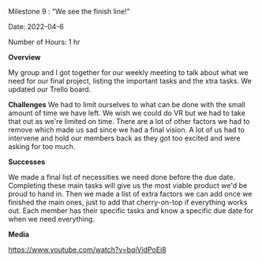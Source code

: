 
Milestone 9 : "We see the finish line!"

Date: 2022-04-6

Number of Hours: 1 hr

**Overview**

My group and I got together for our weekly meeting to talk about what we need for our final project, listing the important tasks and the xtra tasks. We updated our Trello board.

**Challenges**
We had to limit ourselves to what can be done with the small amount of time we have left. We wish we could do VR but we had to take that out as we're limited on time. There are a lot of other factors we had to remove which made us sad since we had a final vision. A lot of us had to intervene and hold our members back as they got too excited and were asking for too much.

**Successes**

We made a final list of necessities we need done before the due date. Completing these main tasks will give us the most viable product we'd be proud to hand in. Then we made a list of extra factors we can add once we finished the main ones, just to add that cherry-on-top if everything works out. Each member has their specific tasks and know a specific due date for when we need everything.

**Media**

https://www.youtube.com/watch?v=bqiVidPoEi8
